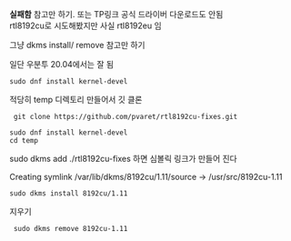**실패함** 참고만 하기. 또는 TP링크 공식 드라이버 다운로드도 안됨  
rtl8192cu로 시도해봤지만 사실 rtl8192eu 임

그냥 dkms install/ remove 참고만 하기 


일단 우분투 20.04에서는 잘 됨

```
sudo dnf install kernel-devel 
```

적당히 temp 디렉토리 만들어서 깃 클론
```
 git clone https://github.com/pvaret/rtl8192cu-fixes.git
```

```
sudo dnf install kernel-devel 
cd temp
```


 sudo dkms add ./rtl8192cu-fixes
하면  심볼릭 링크가 만들어 진다  

Creating symlink /var/lib/dkms/8192cu/1.11/source -> /usr/src/8192cu-1.11

```
sudo dkms install 8192cu/1.11
```

지우기 
```
 sudo dkms remove 8192cu-1.11
```
